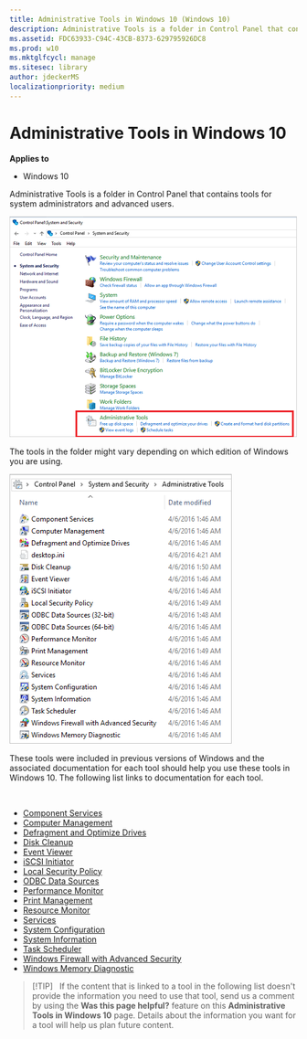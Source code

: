 ```yaml
---
title: Administrative Tools in Windows 10 (Windows 10)
description: Administrative Tools is a folder in Control Panel that contains tools for system administrators and advanced users.
ms.assetid: FDC63933-C94C-43CB-8373-629795926DC8
ms.prod: w10
ms.mktglfcycl: manage
ms.sitesec: library
author: jdeckerMS
localizationpriority: medium
---
```


# Administrative Tools in Windows 10


**Applies to**

-   Windows 10

Administrative Tools is a folder in Control Panel that contains tools for system administrators and advanced users. 

![Screenshot of Control Panel](images/admin-tools.png)

The tools in the folder might vary depending on which edition of Windows you are using. 

![Screenshot of folder of admin tools](images/admin-tools-folder.png)

These tools were included in previous versions of Windows and the associated documentation for each tool should help you use these tools in Windows 10. The following list links to documentation for each tool.

 

-   [Component Services]( https://go.microsoft.com/fwlink/p/?LinkId=708489)
-   [Computer Management](https://support.microsoft.com/kb/308423)
-   [Defragment and Optimize Drives](https://go.microsoft.com/fwlink/p/?LinkId=708488)
-   [Disk Cleanup](https://go.microsoft.com/fwlink/p/?LinkID=698648)
-   [Event Viewer](https://go.microsoft.com/fwlink/p/?LinkId=708491)
-   [iSCSI Initiator](https://go.microsoft.com/fwlink/p/?LinkId=708492)
-   [Local Security Policy](https://go.microsoft.com/fwlink/p/?LinkId=708493)
-   [ODBC Data Sources]( https://go.microsoft.com/fwlink/p/?LinkId=708494)
-   [Performance Monitor](https://go.microsoft.com/fwlink/p/?LinkId=708495)
-   [Print Management](https://go.microsoft.com/fwlink/p/?LinkId=708496)
-   [Resource Monitor](https://go.microsoft.com/fwlink/p/?LinkId=708497)
-   [Services](https://go.microsoft.com/fwlink/p/?LinkId=708498)
-   [System Configuration](https://go.microsoft.com/fwlink/p/?LinkId=708499)
-   [System Information]( https://go.microsoft.com/fwlink/p/?LinkId=708500)
-   [Task Scheduler](https://go.microsoft.com/fwlink/p/?LinkId=708501)
-   [Windows Firewall with Advanced Security](https://go.microsoft.com/fwlink/p/?LinkId=708503)
-   [Windows Memory Diagnostic]( https://go.microsoft.com/fwlink/p/?LinkId=708507)

>[!TIP]  
>If the content that is linked to a tool in the following list doesn't provide the information you need to use that tool, send us a comment by using the **Was this page helpful?** feature on this **Administrative Tools in Windows 10** page. Details about the information you want for a tool will help us plan future content. 

 





